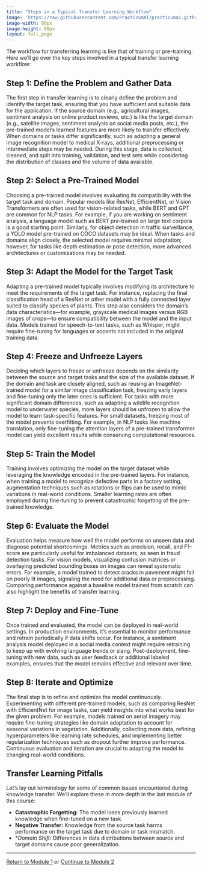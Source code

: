```yaml
---
title: "Steps in a Typical Transfer Learning Workflow"
image: 'https://raw.githubusercontent.com/PracticumAI/practicumai.github.io/main/images/icons/practicumai_transfer_learning.png'
image-width: 80px
image-height: 80px
layout: full_page
---
```


The workflow for transferring learning is like that of training or pre-training. Here we’ll go over the key steps involved in a typical transfer learning workflow:

## Step 1: Define the Problem and Gather Data

The first step in transfer learning is to clearly define the problem and identify the target task, ensuring that you have sufficient and suitable data for the application. If the source domain (e.g., agricultural images, sentiment analysis on online product reviews, etc.) is like the target domain (e.g., satellite images, sentiment analysis on social media posts, etc.), the pre-trained model’s learned features are more likely to transfer effectively. When domains or tasks differ significantly, such as adapting a general image recognition model to medical X-rays, additional preprocessing or intermediate steps may be needed. During this stage, data is collected, cleaned, and split into training, validation, and test sets while considering the distribution of classes and the volume of data available.

## Step 2: Select a Pre-Trained Model

Choosing a pre-trained model involves evaluating its compatibility with the target task and domain. Popular models like ResNet, EfficientNet, or Vision Transformers are often used for vision-related tasks, while BERT and GPT are common for NLP tasks. For example, if you are working on sentiment analysis, a language model such as BERT pre-trained on large text corpora is a good starting point. Similarly, for object detection in traffic surveillance, a YOLO model pre-trained on COCO datasets may be ideal. When tasks and domains align closely, the selected model requires minimal adaptation; however, for tasks like depth estimation or pose detection, more advanced architectures or customizations may be needed.

## Step 3: Adapt the Model for the Target Task

Adapting a pre-trained model typically involves modifying its architecture to meet the requirements of the target task. For instance, replacing the final classification head of a ResNet or other model with a fully connected layer suited to classify species of plants. This step also considers the domain’s data characteristics—for example, grayscale medical images versus RGB images of crops—to ensure compatibility between the model and the input data. Models trained for speech-to-text tasks, such as Whisper, might require fine-tuning for languages or accents not included in the original training data.

## Step 4: Freeze and Unfreeze Layers

Deciding which layers to freeze or unfreeze depends on the similarity between the source and target tasks and the size of the available dataset. If the domain and task are closely aligned, such as reusing an ImageNet-trained model for a similar image classification task, freezing early layers and fine-tuning only the later ones is sufficient. For tasks with more significant domain differences, such as adapting a wildlife recognition model to underwater species, more layers should be unfrozen to allow the model to learn task-specific features. For small datasets, freezing most of the model prevents overfitting. For example, in NLP tasks like machine translation, only fine-tuning the attention layers of a pre-trained transformer model can yield excellent results while conserving computational resources.

## Step 5: Train the Model

Training involves optimizing the model on the target dataset while leveraging the knowledge encoded in the pre-trained layers. For instance, when training a model to recognize defective parts in a factory setting, augmentation techniques such as rotations or flips can be used to mimic variations in real-world conditions. Smaller learning rates are often employed during fine-tuning to prevent catastrophic forgetting of the pre-trained knowledge.

## Step 6: Evaluate the Model

Evaluation helps measure how well the model performs on unseen data and diagnose potential shortcomings. Metrics such as precision, recall, and F1-score are particularly useful for imbalanced datasets, as seen in fraud detection tasks. For vision models, visualizing confusion matrices or overlaying predicted bounding boxes on images can reveal systematic errors. For example, a model trained to detect cracks in pavement might fail on poorly lit images, signaling the need for additional data or preprocessing. Comparing performance against a baseline model trained from scratch can also highlight the benefits of transfer learning.

## Step 7: Deploy and Fine-Tune

Once trained and evaluated, the model can be deployed in real-world settings. In production environments, it’s essential to monitor performance and retrain periodically if data shifts occur. For instance, a sentiment analysis model deployed in a social media context might require retraining to keep up with evolving language trends or slang. Post-deployment, fine-tuning with new data, such as user feedback or additional labeled examples, ensures that the model remains effective and relevant over time.

## Step 8: Iterate and Optimize

The final step is to refine and optimize the model continuously. Experimenting with different pre-trained models, such as comparing ResNet with EfficientNet for image tasks, can yield insights into what works best for the given problem. For example, models trained on aerial imagery may require fine-tuning strategies like domain adaptation to account for seasonal variations in vegetation. Additionally, collecting more data, refining hyperparameters like learning rate schedules, and implementing better regularization techniques such as dropout further improve performance. Continuous evaluation and iteration are crucial to adapting the model to changing real-world conditions.

## Transfer Learning Pitfalls

Let’s lay out terminology for some of common issues encountered during knowledge transfer. We’ll explore these in more depth in the last module of this course:

* **Catastrophic Forgetting:** The model loses previously learned knowledge when fine-tuned on a new task.
* **Negative Transfer:** Knowledge from the source task harms performance on the target task due to domain or task mismatch.
* **Domain Shift:* Differences in data distributions between source and target domains cause poor generalization.

---

[Return to Module 1](01_transfer_learning_concepts.md) or [Continue to Module 2](02_implementing_tl_techniques.md)
